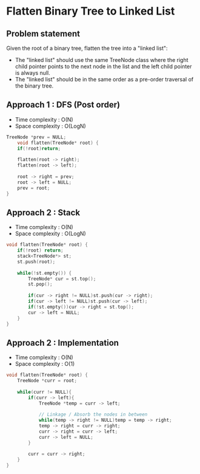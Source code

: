 # Flatten Binary Tree to Linked List

## Problem statement 

Given the root of a binary tree, flatten the tree into a "linked list":
- The "linked list" should use the same TreeNode class where the right child pointer points to the next node in the list and the left child pointer is always null.
- The "linked list" should be in the same order as a pre-order traversal of the binary tree.

## Approach 1 : DFS (Post order)

- Time complexity : O(N)
- Space complexity : O(LogN)

```cpp
TreeNode *prev = NULL;
    void flatten(TreeNode* root) {
    if(!root)return;
    
    flatten(root -> right);
    flatten(root -> left);
    
    root -> right = prev;
    root -> left = NULL;
    prev = root;
}
```

## Approach 2 : Stack 

- Time complexity : O(N)
- Space complexity : O(LogN)

```cpp
void flatten(TreeNode* root) {
    if(!root) return; 
    stack<TreeNode*> st; 
    st.push(root);
    
    while(!st.empty()) {
        TreeNode* cur = st.top(); 
        st.pop(); 
        
        if(cur -> right != NULL)st.push(cur -> right); 
        if(cur -> left != NULL)st.push(cur -> left); 
        if(!st.empty())cur -> right = st.top(); 
        cur -> left = NULL;
    }
}
```

## Approach 2 : Implementation

- Time complexity : O(N)
- Space complexity : O(1)

```cpp
void flatten(TreeNode* root) {
    TreeNode *curr = root;
    
    while(curr != NULL){
        if(curr -> left){
            TreeNode *temp = curr -> left;
            
            // Linkage / Absorb the nodes in between
            while(temp -> right != NULL)temp = temp -> right;
            temp -> right = curr -> right;
            curr -> right = curr -> left;
            curr -> left = NULL;
        }
        
        curr = curr -> right;
    }
}
```
